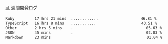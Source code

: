 <a href="https://github.com/kajirikajiri/kajirikajiri/commits/master">📊</a> 週間開発ログ
<!--START_SECTION:waka-->

```txt
Ruby         17 hrs 21 mins  ............⠀⠀⠀⠀⠀⠀⠀⠀⠀⠀⠀⠀⠀   46.81 %
TypeScript   16 hrs 8 mins   ...........⠀⠀⠀⠀⠀⠀⠀⠀⠀⠀⠀⠀⠀⠀   43.51 %
Other        2 hrs 5 mins    .⠀⠀⠀⠀⠀⠀⠀⠀⠀⠀⠀⠀⠀⠀⠀⠀⠀⠀⠀⠀⠀⠀⠀⠀   05.63 %
JSON         45 mins         .⠀⠀⠀⠀⠀⠀⠀⠀⠀⠀⠀⠀⠀⠀⠀⠀⠀⠀⠀⠀⠀⠀⠀⠀   02.03 %
Markdown     23 mins         ⠀⠀⠀⠀⠀⠀⠀⠀⠀⠀⠀⠀⠀⠀⠀⠀⠀⠀⠀⠀⠀⠀⠀⠀⠀   01.04 %
```

<!--END_SECTION:waka-->
